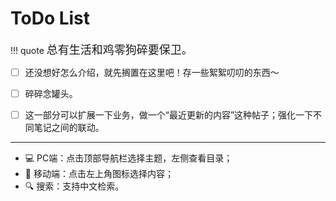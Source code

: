 
# ToDo List


!!! quote
    <font size = 4>总有生活和鸡零狗碎要保卫。</font>

- [ ] 还没想好怎么介绍，就先搁置在这里吧！存一些絮絮叨叨的东西～
- [ ] 碎碎念罐头。
- [ ] 这一部分可以扩展一下业务，做一个“最近更新的内容”这种帖子；强化一下不同笔记之间的联动。


---------------

- 💻 PC端：点击顶部导航栏选择主题，左侧查看目录；
- 📱 移动端：点击左上角图标选择内容；
- 🔍 搜索：支持中文检索。